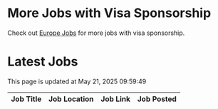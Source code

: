 # More Jobs with Visa Sponsorship

Check out [Europe Jobs](https://github.com/sureshparimi/europejobs#latest-jobs) for more jobs with visa sponsorship.

# Latest Jobs

This page is updated at May 21, 2025 09:59:49

| Job Title | Job Location | Job Link | Job Posted |
| --- | --- | --- | --- |
